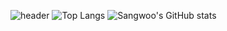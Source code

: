 ![header](https://capsule-render.vercel.app/api?type=waving&color=timeGradient&height=300&section=header&text=Good%20to%20see%20you%20%F0%9F%A4%97)
![Top Langs](https://github-readme-stats-sangwoo-jungs-projects.vercel.app/api/top-langs/?username=SangwooJung98&layout=compact&langs_count=8) ![Sangwoo's GitHub stats](https://github-readme-stats-sangwoo-jungs-projects.vercel.app/api?username=SangwooJung98&show_icons=true&theme=swift)

